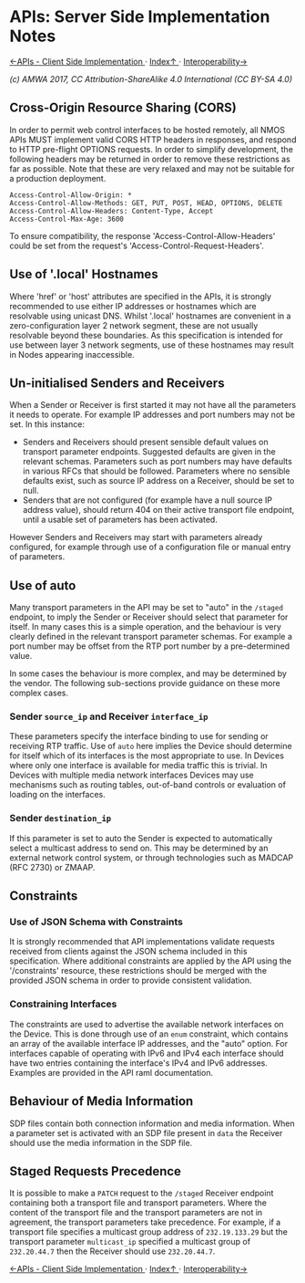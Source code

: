 # APIs: Server Side Implementation Notes

[←APIs - Client Side Implementation ](2.1._APIs_-_Client_Side_Implementation.md) · [ Index↑ ](..) · [Interoperability→](3.0._Interoperability.md)

_(c) AMWA 2017, CC Attribution-ShareAlike 4.0 International (CC BY-SA 4.0)_

## Cross-Origin Resource Sharing (CORS)

In order to permit web control interfaces to be hosted remotely, all NMOS APIs MUST implement valid CORS HTTP headers in responses, and respond to HTTP pre-flight OPTIONS requests. In order to simplify development, the following headers may be returned in order to remove these restrictions as far as possible. Note that these are very relaxed and may not be suitable for a production deployment.

```
Access-Control-Allow-Origin: *
Access-Control-Allow-Methods: GET, PUT, POST, HEAD, OPTIONS, DELETE
Access-Control-Allow-Headers: Content-Type, Accept
Access-Control-Max-Age: 3600
```

To ensure compatibility, the response 'Access-Control-Allow-Headers' could be set from the request's 'Access-Control-Request-Headers'.

## Use of '.local' Hostnames

Where 'href' or 'host' attributes are specified in the APIs, it is strongly recommended to use either IP addresses or hostnames which are resolvable using unicast DNS. Whilst '.local' hostnames are convenient in a zero-configuration layer 2 network segment, these are not usually resolvable beyond these boundaries. As this specification is intended for use between layer 3 network segments, use of these hostnames may result in Nodes appearing inaccessible.

## Un-initialised Senders and Receivers

When a Sender or Receiver is first started it may not have all the parameters it needs to operate. For example IP addresses and port numbers may not be set. In this instance:

* Senders and Receivers should present sensible default values on transport parameter endpoints. Suggested defaults are given in the relevant schemas. Parameters such as port numbers may have defaults in various RFCs that should be followed. Parameters where no sensible defaults exist, such as source IP address on a Receiver, should be set to null.
* Senders that are not configured (for example have a null source IP address value), should return 404 on their active transport file endpoint, until a usable set of parameters has been activated.

However Senders and Receivers may start with parameters already configured, for example through use of a configuration file or manual entry of parameters.

## Use of auto
Many transport parameters in the API may be set to "auto" in the `/staged` endpoint, to imply the Sender or Receiver should select that parameter for itself. In many cases this is a simple operation, and the behaviour is very clearly defined in the relevant transport parameter schemas. For example a port number may be offset from the RTP port number by a pre-determined value.

In some cases the behaviour is more complex, and may be determined by the vendor. The following sub-sections provide guidance on these more complex cases.

### Sender `source_ip` and Receiver `interface_ip`
These parameters specify the interface binding to use for sending or receiving RTP traffic. Use of `auto` here implies the Device should determine for itself which of its interfaces is the most appropriate to use. In Devices where only one interface is available for media traffic this is trivial. In Devices with multiple media network interfaces Devices may use mechanisms such as routing tables, out-of-band controls or evaluation of loading on the interfaces.

### Sender `destination_ip`
If this parameter is set to auto the Sender is expected to automatically select a multicast address to send on. This may be determined by an external network control system, or through technologies such as MADCAP (RFC 2730) or ZMAAP.

## Constraints

### Use of JSON Schema with Constraints

It is strongly recommended that API implementations validate requests received from clients against the JSON schema included in this specification. Where additional constraints are applied by the API using the '/constraints' resource, these restrictions should be merged with the provided JSON schema in order to provide consistent validation.

### Constraining Interfaces

The constraints are used to advertise the available network interfaces on the Device. This is done through use of an `enum` constraint, which contains an array of the available interface IP addresses, and the "auto" option. For interfaces capable of operating with IPv6 and IPv4 each interface should have two entries containing the interface's IPv4 and IPv6 addresses. Examples are provided in the API raml documentation.

## Behaviour of Media Information
SDP files contain both connection information and media information. When a parameter set is activated with an SDP file present in `data` the Receiver should use the media information in the SDP file.

## Staged Requests Precedence

It is possible to make a `PATCH` request to the `/staged` Receiver endpoint containing both a transport file and transport parameters. Where the content of the transport file and the transport parameters are not in agreement, the transport parameters take precedence. For example, if a transport file specifies a multicast group address of `232.19.133.29` but the transport parameter `multicast_ip` specified a multicast group of `232.20.44.7` then the Receiver should use `232.20.44.7`.

[←APIs - Client Side Implementation ](2.1._APIs_-_Client_Side_Implementation.md) · [ Index↑ ](..) · [Interoperability→](3.0._Interoperability.md)
